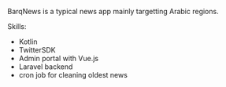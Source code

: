 BarqNews is a typical news app mainly targetting Arabic regions.

Skills:
- Kotlin
- TwitterSDK
- Admin portal with Vue.js
- Laravel backend
- cron job for cleaning oldest news
